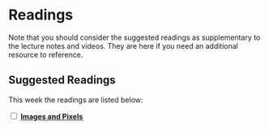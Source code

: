 # Readings

Note that you should consider the suggested readings as supplementary to the lecture notes and videos.
They are here if you need an additional resource to reference.

## Suggested Readings

This week the readings are listed below:

<label><input type="checkbox" id="week07_reading1" class="box"> **[Images and Pixels](https://processing.org/tutorials/pixels/)** </input></label> 

<!-- This week the readings are listed below:

<label><input type="checkbox" id="week09_reading1" class="box"> **[Arrays](https://processing.org/tutorials/arrays/)** </input></label>  -->
